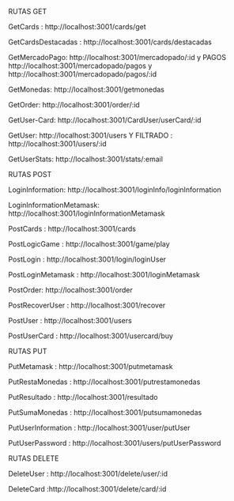 RUTAS GET

GetCards : http://localhost:3001/cards/get

GetCardsDestacadas : http://localhost:3001/cards/destacadas

GetMercadoPago: http://localhost:3001/mercadopado/:id y PAGOS http://localhost:3001/mercadopado/pagos y http://localhost:3001/mercadopado/pagos/:id

GetMonedas: http://localhost:3001/getmonedas

GetOrder: http://localhost:3001/order/:id

GetUser-Card: http://localhost:3001/CardUser/userCard/:id

GetUser: http://localhost:3001/users Y FILTRADO : http://localhost:3001/users/:id

GetUserStats: http://localhost:3001/stats/:email

RUTAS POST

LoginInformation: http://localhost:3001/loginInfo/loginInformation

LoginInformationMetamask: http://localhost:3001/loginInformationMetamask

PostCards : http://localhost:3001/cards

PostLogicGame : http://localhost:3001/game/play

PostLogin : http://localhost:3001/login/loginUser

PostLoginMetamask : http://localhost:3001/loginMetamask

PostOrder: http://localhost:3001/order

PostRecoverUser : http://localhost:3001/recover

PostUser : http://localhost:3001/users

PostUserCard : http://localhost:3001/usercard/buy

RUTAS PUT

PutMetamask : http://localhost:3001/putmetamask

PutRestaMonedas : http://localhost:3001/putrestamonedas

PutResultado : http://localhost:3001/resultado

PutSumaMonedas : http://localhost:3001/putsumamonedas

PutUserInformation : http://localhost:3001/user/putUser

PutUserPassword : http://localhost:3001/users/putUserPassword


RUTAS DELETE

DeleteUser : http://localhost:3001/delete/user/:id

DeleteCard :http://localhost:3001/delete/card/:id